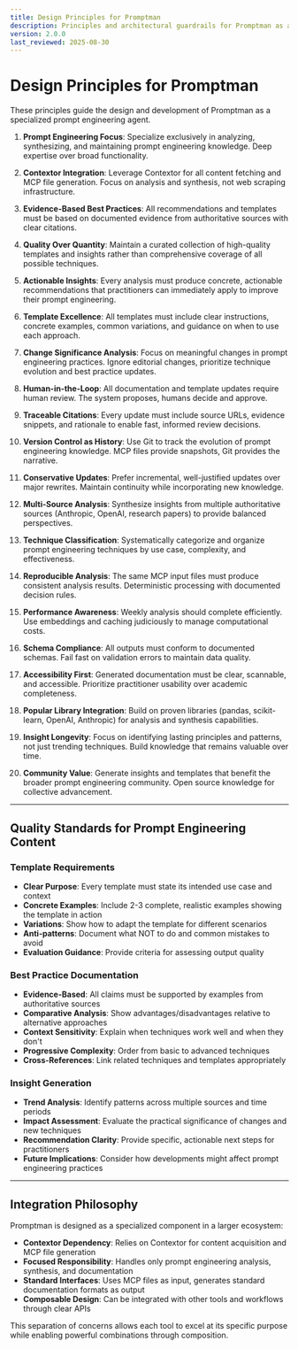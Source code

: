 ```yaml
---
title: Design Principles for Promptman
description: Principles and architectural guardrails for Promptman as a prompt engineering specialist
version: 2.0.0
last_reviewed: 2025-08-30
---
```


# Design Principles for Promptman

These principles guide the design and development of Promptman as a specialized prompt engineering agent.

1. **Prompt Engineering Focus**: Specialize exclusively in analyzing, synthesizing, and maintaining prompt engineering knowledge. Deep expertise over broad functionality.

2. **Contextor Integration**: Leverage Contextor for all content fetching and MCP file generation. Focus on analysis and synthesis, not web scraping infrastructure.

3. **Evidence-Based Best Practices**: All recommendations and templates must be based on documented evidence from authoritative sources with clear citations.

4. **Quality Over Quantity**: Maintain a curated collection of high-quality templates and insights rather than comprehensive coverage of all possible techniques.

5. **Actionable Insights**: Every analysis must produce concrete, actionable recommendations that practitioners can immediately apply to improve their prompt engineering.

6. **Template Excellence**: All templates must include clear instructions, concrete examples, common variations, and guidance on when to use each approach.

7. **Change Significance Analysis**: Focus on meaningful changes in prompt engineering practices. Ignore editorial changes, prioritize technique evolution and best practice updates.

8. **Human-in-the-Loop**: All documentation and template updates require human review. The system proposes, humans decide and approve.

9. **Traceable Citations**: Every update must include source URLs, evidence snippets, and rationale to enable fast, informed review decisions.

10. **Version Control as History**: Use Git to track the evolution of prompt engineering knowledge. MCP files provide snapshots, Git provides the narrative.

11. **Conservative Updates**: Prefer incremental, well-justified updates over major rewrites. Maintain continuity while incorporating new knowledge.

12. **Multi-Source Analysis**: Synthesize insights from multiple authoritative sources (Anthropic, OpenAI, research papers) to provide balanced perspectives.

13. **Technique Classification**: Systematically categorize and organize prompt engineering techniques by use case, complexity, and effectiveness.

14. **Reproducible Analysis**: The same MCP input files must produce consistent analysis results. Deterministic processing with documented decision rules.

15. **Performance Awareness**: Weekly analysis should complete efficiently. Use embeddings and caching judiciously to manage computational costs.

16. **Schema Compliance**: All outputs must conform to documented schemas. Fail fast on validation errors to maintain data quality.

17. **Accessibility First**: Generated documentation must be clear, scannable, and accessible. Prioritize practitioner usability over academic completeness.

18. **Popular Library Integration**: Build on proven libraries (pandas, scikit-learn, OpenAI, Anthropic) for analysis and synthesis capabilities.

19. **Insight Longevity**: Focus on identifying lasting principles and patterns, not just trending techniques. Build knowledge that remains valuable over time.

20. **Community Value**: Generate insights and templates that benefit the broader prompt engineering community. Open source knowledge for collective advancement.

---

## Quality Standards for Prompt Engineering Content

### Template Requirements
- **Clear Purpose**: Every template must state its intended use case and context
- **Concrete Examples**: Include 2-3 complete, realistic examples showing the template in action
- **Variations**: Show how to adapt the template for different scenarios
- **Anti-patterns**: Document what NOT to do and common mistakes to avoid
- **Evaluation Guidance**: Provide criteria for assessing output quality

### Best Practice Documentation
- **Evidence-Based**: All claims must be supported by examples from authoritative sources
- **Comparative Analysis**: Show advantages/disadvantages relative to alternative approaches  
- **Context Sensitivity**: Explain when techniques work well and when they don't
- **Progressive Complexity**: Order from basic to advanced techniques
- **Cross-References**: Link related techniques and templates appropriately

### Insight Generation
- **Trend Analysis**: Identify patterns across multiple sources and time periods
- **Impact Assessment**: Evaluate the practical significance of changes and new techniques
- **Recommendation Clarity**: Provide specific, actionable next steps for practitioners
- **Future Implications**: Consider how developments might affect prompt engineering practices

---

## Integration Philosophy

Promptman is designed as a specialized component in a larger ecosystem:

- **Contextor Dependency**: Relies on Contextor for content acquisition and MCP file generation
- **Focused Responsibility**: Handles only prompt engineering analysis, synthesis, and documentation
- **Standard Interfaces**: Uses MCP files as input, generates standard documentation formats as output
- **Composable Design**: Can be integrated with other tools and workflows through clear APIs

This separation of concerns allows each tool to excel at its specific purpose while enabling powerful combinations through composition.
